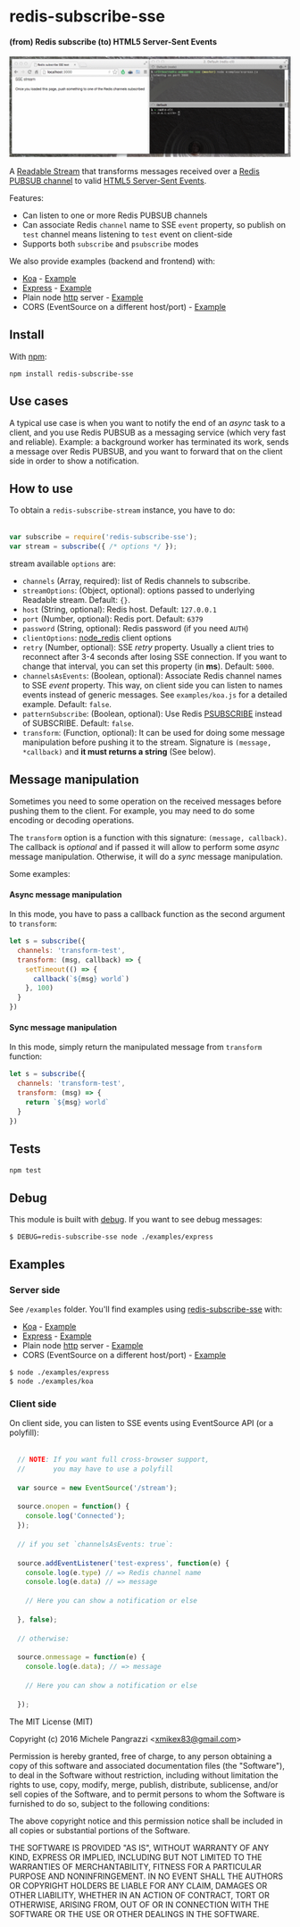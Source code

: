 redis-subscribe-sse
==================

#### (from) Redis subscribe (to) HTML5 Server-Sent Events

<p align="center">
  <img src="docs/screencast.gif">
</p>

A [Readable Stream](http://nodejs.org/api/stream.html#stream_class_stream_readable) that transforms messages received over a [Redis PUBSUB channel](http://redis.io/topics/pubsub) to valid [HTML5 Server-Sent Events](http://www.w3schools.com/html/html5_serversentevents.asp).

Features:

* Can listen to one or more Redis PUBSUB channels
* Can associate Redis `channel` name to SSE `event` property, so publish on `test` channel means listening to `test` event on client-side
* Supports both `subscribe` and `psubscribe` modes

We also provide examples (backend and frontend) with:
  * [Koa](http://koajs.com) - [Example]()
  * [Express](http://expressjs.com) - [Example]()
  * Plain node [http](http://nodejs.org/api/http.html) server - [Example]()
  * CORS (EventSource on a different host/port) - [Example]()


## Install

With [npm](http://npmjs.org/):

```
npm install redis-subscribe-sse
```

## Use cases

A typical use case is when you want to notify the end of an *async* task to a client, and you use Redis PUBSUB as a messaging service (which very fast and reliable). Example: a background worker has terminated its work, sends a message over Redis PUBSUB, and you want to forward that on the client side in order to show a notification.


## How to use

To obtain a `redis-subscribe-stream` instance, you have to do:

```javascript

var subscribe = require('redis-subscribe-sse');
var stream = subscribe({ /* options */ });

```

stream available `options` are:

- `channels` (Array, required): list of Redis channels to subscribe.
- `streamOptions`: (Object, optional): options passed to underlying Readable stream. Default: `{}`.
- `host` (String, optional): Redis host. Default: `127.0.0.1`
- `port` (Number, optional): Redis port. Default: `6379`
- `password` (String, optional): Redis password (if you need `AUTH`)
- `clientOptions`: [node_redis](https://github.com/mranney/node_redis) client options
- `retry` (Number, optional): SSE *retry* property. Usually a client tries to reconnect after 3-4 seconds after losing SSE connection. If you want to change that interval, you can set this property (in **ms**). Default: `5000`.
- `channelsAsEvents`: (Boolean, optional): Associate Redis channel names to SSE *event* property. This way, on client side you can listen to names events instead of generic messages. See `examples/koa.js` for a detailed example. Default: `false`.
- `patternSubscribe`: (Boolean, optional): Use Redis [PSUBSCRIBE](http://redis.io/commands/psubscribe) instead of SUBSCRIBE. Default: `false`.
- `transform`: (Function, optional): It can be used for doing some message manipulation before pushing it to the stream. Signature is `(message, *callback)` and **it must returns a string** (See below).


## Message manipulation

Sometimes you need to some operation on the received messages before pushing them to the client. For example, you may need to do some encoding or decoding operations.

The `transform` option is a function with this signature: `(message, callback)`. The callback is _optional_ and if passed it will allow to perform some _async_ message manipulation. Otherwise, it will do a _sync_ message manipulation.

Some examples:

#### Async message manipulation

In this mode, you have to pass a callback function as the second argument to `transform`:

```javascript
let s = subscribe({
  channels: 'transform-test',
  transform: (msg, callback) => {
    setTimeout(() => {
      callback(`${msg} world`)
    }, 100)
  }
})
```

#### Sync message manipulation

In this mode, simply return the manipulated message from `transform` function:

```javascript
let s = subscribe({
  channels: 'transform-test',
  transform: (msg) => {
    return `${msg} world`
  }
})
```


## Tests

```
npm test
```


## Debug

This module is built with [debug](https://github.com/visionmedia/debug). If you want to see debug messages:

```
$ DEBUG=redis-subscribe-sse node ./examples/express
```


## Examples

### Server side

See `/examples` folder. You'll find examples using [redis-subscribe-sse](https://github.com/mpangrazzi/redis-subscribe-sse) with:

  * [Koa](http://koajs.com) - [Example]()
  * [Express](http://expressjs.com) - [Example]()
  * Plain node [http](http://nodejs.org/api/http.html) server - [Example]()
  * CORS (EventSource on a different host/port) - [Example]()

```
$ node ./examples/express
$ node ./examples/koa
```

### Client side

On client side, you can listen to SSE events using EventSource API (or a polyfill):

```javascript

  // NOTE: If you want full cross-browser support,
  //       you may have to use a polyfill

  var source = new EventSource('/stream');

  source.onopen = function() {
    console.log('Connected');
  });

  // if you set `channelsAsEvents: true`:

  source.addEventListener('test-express', function(e) {
    console.log(e.type) // => Redis channel name
    console.log(e.data) // => message
    
    // Here you can show a notification or else
    
  }, false);

  // otherwise:

  source.onmessage = function(e) {
    console.log(e.data); // => message
    
    // Here you can show a notification or else
    
  });

```

The MIT License (MIT)

Copyright (c) 2016 Michele Pangrazzi <<xmikex83@gmail.com>>

Permission is hereby granted, free of charge, to any person obtaining a copy
of this software and associated documentation files (the "Software"), to deal
in the Software without restriction, including without limitation the rights
to use, copy, modify, merge, publish, distribute, sublicense, and/or sell
copies of the Software, and to permit persons to whom the Software is
furnished to do so, subject to the following conditions:

The above copyright notice and this permission notice shall be included in all
copies or substantial portions of the Software.

THE SOFTWARE IS PROVIDED "AS IS", WITHOUT WARRANTY OF ANY KIND, EXPRESS OR
IMPLIED, INCLUDING BUT NOT LIMITED TO THE WARRANTIES OF MERCHANTABILITY,
FITNESS FOR A PARTICULAR PURPOSE AND NONINFRINGEMENT. IN NO EVENT SHALL THE
AUTHORS OR COPYRIGHT HOLDERS BE LIABLE FOR ANY CLAIM, DAMAGES OR OTHER
LIABILITY, WHETHER IN AN ACTION OF CONTRACT, TORT OR OTHERWISE, ARISING FROM,
OUT OF OR IN CONNECTION WITH THE SOFTWARE OR THE USE OR OTHER DEALINGS IN THE
SOFTWARE.
